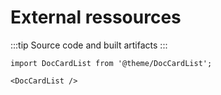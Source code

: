 # External ressources

:::tip
Source code and built artifacts
:::

```mdx-code-block
import DocCardList from '@theme/DocCardList';

<DocCardList />
```